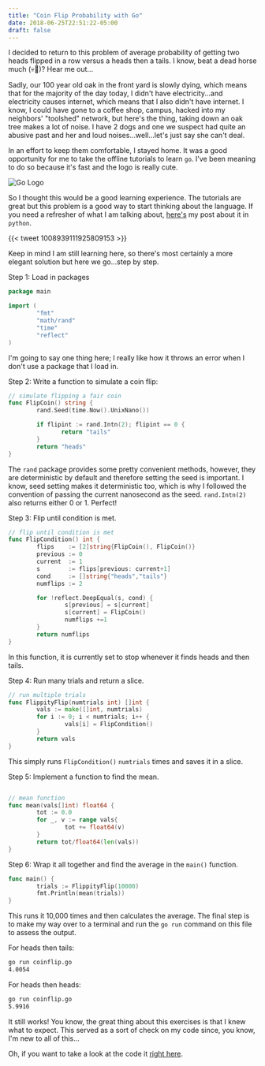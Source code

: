 ```yaml
---
title: "Coin Flip Probability with Go"
date: 2018-06-25T22:51:22-05:00
draft: false
---
```


I decided to return to this problem of average probability of getting two heads flipped in a row versus a heads then a tails. I know, beat a dead horse much (💀🐴)? Hear me out...

Sadly, our 100 year old oak in the front yard is slowly dying, which means that for the majority of the day today, I didn't have electricity...and electricity causes internet, which means that I also didn't have internet. I know, I could have gone to a coffee shop, campus, hacked into my neighbors' "toolshed" network, but here's the thing, taking down an oak tree makes a lot of noise. I have 2 dogs and one we suspect had quite an abusive past and her and loud noises...well...let's just say she can't deal. 

In an effort to keep them comfortable, I stayed home. It was a good opportunity for me to take the offline tutorials to learn `go`. I've been meaning to do so because it's fast and the logo is really cute.

![Go Logo](/img/post5/go_logo.png)

So I thought this would be a good learning experience. The tutorials are great but this problem is a good way to start thinking about the language. If you need a refresher of what I am talking about, [here's](https://jcbain.github.io/blog/coin-flip-probs/) my post about it in `python`. 

{{< tweet 1008939111925809153 >}}

Keep in mind I am still learning here, so there's most certainly a more elegant solution but here we go...step by step. 

Step 1: Load in packages

```go
package main

import (
        "fmt"
        "math/rand"
        "time"
        "reflect"
)
```
I'm going to say one thing here; I really like how it throws an error when I don't use a package that I load in.

Step 2: Write a function to simulate a coin flip:

```go
// simulate flipping a fair coin
func FlipCoin() string {
        rand.Seed(time.Now().UnixNano())

        if flipint := rand.Intn(2); flipint == 0 {
               return "tails"
        }
        return "heads"
}
```

The `rand` package provides some pretty convenient methods, however, they are deterministic by default and therefore setting the seed is important. I know, seed setting makes it deterministic too, which is why I followed the convention of passing the current nanosecond as the seed. `rand.Intn(2)` also returns either 0 or 1. Perfect!

Step 3: Flip until condition is met.

```go
// flip until condition is met
func FlipCondition() int {
        flips    := [2]string{FlipCoin(), FlipCoin()}
        previous := 0
        current  := 1
        s        := flips[previous: current+1]
        cond     := []string{"heads","tails"}
        numflips := 2

        for !reflect.DeepEqual(s, cond) {
                s[previous] = s[current]
                s[current] = FlipCoin()
                numflips +=1
        }
        return numflips
}
```

In this function, it is currently set to stop whenever it finds heads and then tails. 


Step 4: Run many trials and return a slice.

```go
// run multiple trials
func FlippityFlip(numtrials int) []int {
        vals := make([]int, numtrials)
        for i := 0; i < numtrials; i++ {
                vals[i] = FlipCondition()
        }
        return vals
}
```

This simply runs `FlipCondition()` `numtrials` times and saves it in a slice.

Step 5: Implement a function to find the mean.

```go

// mean function
func mean(vals[]int) float64 {
        tot := 0.0
        for _, v := range vals{
                tot += float64(v)
        }
        return tot/float64(len(vals))
}
```

Step 6: Wrap it all together and find the average in the `main()` function.

```go
func main() {
        trials := FlippityFlip(10000)
        fmt.Println(mean(trials))
}
```

This runs it 10,000 times and then calculates the average. The final step is to make my way over to a terminal and run the `go run` command on this file to assess the output.


For heads then tails: 

```bash
go run coinflip.go
4.0054
```


For heads then heads:
```bash
go run coinflip.go
5.9916
```

It still works! You know, the great thing about this exercises is that I knew what to expect. This served as a sort of check on my code since, you know, I'm new to all of this...

Oh, if you want to take a look at the code it [right here](https://github.com/jcbain/coinflipgo).